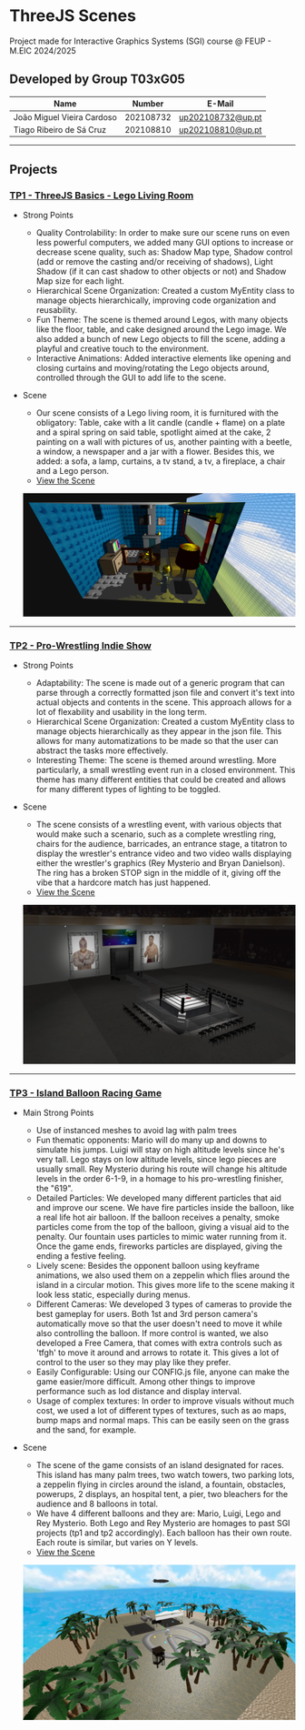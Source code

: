 # ThreeJS Scenes

Project made for Interactive Graphics Systems (SGI) course @ FEUP - M.EIC 2024/2025



## Developed by Group T03xG05
| Name             | Number    | E-Mail             |
| ---------------- | --------- | ------------------ |
| João Miguel Vieira Cardoso         | 202108732 | up202108732@up.pt                |
| Tiago Ribeiro de Sá Cruz         | 202108810 | up202108810@up.pt                |

----

## Projects

### [TP1 - ThreeJS Basics - Lego Living Room](tp1)

- Strong Points
  - Quality Controlability: In order to make sure our scene runs on even less powerful computers, we added many GUI options to increase or decrease scene quality, such as: Shadow Map type, Shadow control (add or remove the casting and/or receiving of shadows), Light Shadow (if it can cast shadow to other objects or not) and Shadow Map size for each light.
  - Hierarchical Scene Organization: Created a custom MyEntity class to manage objects hierarchically, improving code organization and reusability.
  - Fun Theme: The scene is themed around Legos, with many objects like the floor, table, and cake designed around the Lego image. We also added a bunch of new Lego objects to fill the scene, adding a playful and creative touch to the environment.
  - Interactive Animations: Added interactive elements like opening and closing curtains and moving/rotating the Lego objects around, controlled through the GUI to add life to the scene.
- Scene
  - Our scene consists of a Lego living room, it is furnitured with the obligatory: Table, cake with a lit candle (candle + flame) on a plate and a spiral spring on said table, spotlight aimed at the cake, 2 painting on a wall with pictures of us, another painting with a beetle, a window, a newspaper and a jar with a flower. Besides this, we added: a sofa, a lamp, curtains, a tv stand, a tv, a fireplace, a chair and a Lego person.
  - [View the Scene](tp1/index.html)

  ![overview](tp1/Screenshot/overview.png)

-----

### [TP2 - Pro-Wrestling Indie Show](tp2)
- Strong Points
  - Adaptability: The scene is made out of a generic program that can parse through a correctly formatted json file and convert it's text into actual objects and contents in the scene. This approach allows for a lot of flexability and usability in the long term.
  - Hierarchical Scene Organization: Created a custom MyEntity class to manage objects hierarchically as they appear in the json file. This allows for many automatizations to be made so that the user can abstract the tasks more effectively.
  - Interesting Theme: The scene is themed around wrestling. More particularly, a small wrestling event run in a closed environment. This theme has many different entities that could be created and allows for many different types of lighting to be toggled.
- Scene
  - The scene consists of a wrestling event, with various objects that would make such a scenario, such as a complete wrestling ring, chairs for the audience, barricades, an entrance stage, a titatron to display the wrestler's entrance video and two video walls displaying either the wrestler's graphics (Rey Mysterio and Bryan Danielson). The ring has a broken STOP sign in the middle of it, giving off the vibe that a hardcore match has just happened.
  - [View the Scene](tp2/index.html)

  ![overview](tp2/Screenshot/scene.png)

----

### [TP3 - Island Balloon Racing Game](tp3)
- Main Strong Points
  - Use of instanced meshes to avoid lag with palm trees
  - Fun thematic opponents: Mario will do many up and downs to simulate his jumps. Luigi will stay on high altitude levels since he's very tall. Lego stays on low altitude levels, since lego pieces are usually small. Rey Mysterio during his route will change his altitude levels in the order 6-1-9, in a homage to his pro-wrestling finisher, the "619".
  - Detailed Particles: We developed many different particles that aid and improve our scene. We have fire particles inside the balloon, like a real life hot air balloon. If the balloon receives a penalty, smoke particles come from the top of the balloon, giving a visual aid to the penalty. Our fountain uses particles to mimic water running from it. Once the game ends, fireworks particles are displayed, giving the ending a festive feeling.
  - Lively scene: Besides the opponent balloon using keyframe animations, we also used them on a zeppelin which flies around the island in a circular motion. This gives more life to the scene making it look less static, especially during menus.
  - Different Cameras: We developed 3 types of cameras to provide the best gameplay for users. Both 1st and 3rd person camera's automatically move so that the user doesn't need to move it while also controlling the balloon. If more control is wanted, we also developed a Free Camera, that comes with extra controls such as 'tfgh' to move it around and arrows to rotate it. This gives a lot of control to the user so they may play like they prefer.
  - Easily Configurable: Using our CONFIG.js file, anyone can make the game easier/more difficult. Among other things to improve performance such as lod distance and display interval.
  - Usage of complex textures: In order to improve visuals without much cost, we used a lot of different types of textures, such as ao maps, bump maps and normal maps. This can be easily seen on the grass and the sand, for example.
- Scene
  - The scene of the game consists of an island designated for races. This island has many palm trees, two watch towers, two parking lots, a zeppelin flying in circles around the island, a fountain, obstacles, powerups, 2 displays, an hospital tent, a pier, two bleachers for the audience and 8 balloons in total.
  - We have 4 different balloons and they are: Mario, Luigi, Lego and Rey Mysterio. Both Lego and Rey Mysterio are homages to past SGI projects (tp1 and tp2 accordingly). Each balloon has their own route. Each route is similar, but varies on Y levels.
  - [View the Scene](tp3/index.html)

  ![overview](tp3/Screenshot/initial.png)

